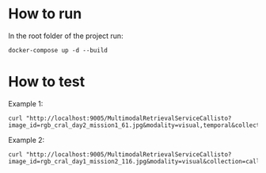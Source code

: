 # How to run
In the root folder of the project run:
```
docker-compose up -d --build
```

# How to test

Example 1:
```
curl "http://localhost:9005/MultimodalRetrievalServiceCallisto?image_id=rgb_cral_day2_mission1_61.jpg&modality=visual,temporal&collection=callisto&limit=100"
```
Example 2:
```
curl "http://localhost:9005/MultimodalRetrievalServiceCallisto?image_id=rgb_cral_day1_mission2_116.jpg&modality=visual&collection=callisto&limit=50"
```
